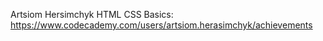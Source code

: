 Artsiom Hersimchyk
HTML CSS Basics: https://www.codecademy.com/users/artsiom.herasimchyk/achievements
